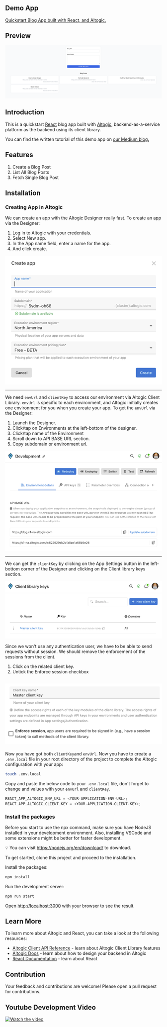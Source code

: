 ## Demo App

[Quickstart Blog App built with React, and Altogic.](https://altogic-react-blog-app-quickstart.vercel.app/)

## Preview

![picture alt](./public/preview.png "Preview image of quickstart blog app using React and Altogic")

## Introduction

This is a quickstart [React](https://reactjs.org/) blog app built with [Altogic](https://www.altogic.com), backend-as-a-service platform as the backend using its client library.

You can find the written tutorial of this demo app on [our Medium blog.](https://medium.com/altogic/how-to-build-a-quickstart-blog-app-using-react-altogic-d89c190994cd)

## Features

1. Create a Blog Post
2. List All Blog Posts
3. Fetch Single Blog Post

## Installation

### Creating App in Altogic

We can create an app with the Altogic Designer really fast. To create an app via the Designer:

1. Log in to Altogic with your credentials.
2. Select New app.
3. In the App name field, enter a name for the app.
4. And click create.

![picture alt](./public/createApp.png "Create an app in Altogic Designer")

---

We need `envUrl` and `clientKey` to access our environment via Altogic Client Library. `envUrl` is specific to each environment, and Altogic initially creates one environment for you when you create your app. To get the `envUrl` via the Designer:

1. Launch the Designer.
2. Click/tap on Environments at the left-bottom of the designer.
3. Click/tap name of the Environment
4. Scroll down to API BASE URL section.
5. Copy subdomain or environment url.

![picture alt](./public/getEnvUrl.png "Get the environment URL in Altogic Designer")

---

We can get the `clientKey` by clicking on the App Settings button in the left-bottom corner of the Designer and clicking on the Client library keys section.

![picture alt](./public/clientKey.png "Get the client key in Altogic Designer")

Since we won't use any authentication user, we have to be able to send requests without session. We should remove the enforcement of the sessions from the client.

1. Click on the related client key.
2. Untick the Enforce session checkbox

## ![picture alt](./public/enforceSession.png "Get the client key in Altogic Designer")

Now you have got both `clientKey`and `envUrl`. Now you have to create a `.env.local` file in your root directory of the project to complete the Altogic configuration with your app:

```bash
touch .env.local
```

Copy and paste the below code to your `.env.local` file, don't forget to change <YOUR-APPLICATION-ENV-URL> and <YOUR-APPLICATION-CLIENT-KEY> values with your `envUrl` and `clientKey`.

```javascript
REACT_APP_ALTOGIC_ENV_URL = <YOUR-APPLICATION-ENV-URL>;
REACT_APP_ALTOGIC_CLIENT_KEY = <YOUR-APPLICATION-CLIENT-KEY>;
```

### Install the packages

Before you start to use the npx command, make sure you have NodeJS installed in your development environment. Also, installing VSCode and some extensions might be better for faster development.

💡 You can visit https://nodejs.org/en/download/ to download.

To get started, clone this project and proceed to the installation.

Install the packages:

```bash
npm install
```

Run the development server:

```bash
npm run start
```

Open [http://localhost:3000](http://localhost:3000) with your browser to see the result.

## Learn More

To learn more about Altogic and React, you can take a look at the following resources:

- [Altogic Client API Reference](https://clientapi.altogic.com/v1.3.1/modules.html) - learn about Altogic Client Library features
- [Altogic Docs](https://docs.altogic.com/) - learn about how to design your backend in Altogic
- [React Documentation](https://reactjs.org/docs/getting-started.html) - learn about React

## Contribution

Your feedback and contributions are welcome! Please open a pull request for contributions.

## Youtube Development Video

[![Watch the video](https://img.youtube.com/vi/HBREz4_RHqs/0.jpg)](https://www.youtube.com/watch?v=HBREz4_RHqs)

